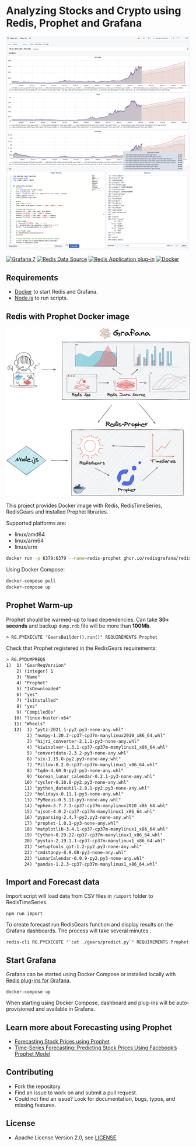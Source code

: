 # Analyzing Stocks and Crypto using Redis, Prophet and Grafana

![Finance](https://raw.githubusercontent.com/RedisGrafana/redis-finance-prophet/main/images/finance.png)

[![Grafana 7](https://img.shields.io/badge/Grafana-7-orange)](https://www.grafana.com)
[![Redis Data Source](https://img.shields.io/badge/dynamic/json?color=blue&label=Redis%20Data%20Source&query=%24.version&url=https%3A%2F%2Fgrafana.com%2Fapi%2Fplugins%2Fredis-datasource)](https://grafana.com/grafana/plugins/redis-datasource)
[![Redis Application plug-in](https://img.shields.io/badge/dynamic/json?color=blue&label=Redis%20Application%20plug-in&query=%24.version&url=https%3A%2F%2Fgrafana.com%2Fapi%2Fplugins%2Fredis-app)](https://grafana.com/grafana/plugins/redis-app)
[![Docker](https://github.com/RedisGrafana/redis-finance-prophet/actions/workflows/docker.yml/badge.svg)](https://github.com/RedisGrafana/redis-finance-prophet/actions/workflows/docker.yml)

## Requirements

- [Docker](https://docker.com) to start Redis and Grafana.
- [Node.js](https://nodejs.org) to run scripts.

## Redis with Prophet Docker image

![Redis-Prophet](https://raw.githubusercontent.com/RedisGrafana/redis-finance-prophet/main/images/redis-prophet.png)

This project provides Docker image with Redis, RedisTimeSeries, RedisGears and installed Prophet libraries.

Supported platforms are:

- linux/amd64
- linux/arm64
- linux/arm

```bash
docker run -p 6379:6379 --name=redis-prophet ghcr.io/redisgrafana/redis-prophet:latest
```

Using Docker Compose:

```bash
docker-compose pull
docker-compose up
```

## Prophet Warm-up

Prophet should be warmed-up to load dependencies. Can take **30+ seconds** and backup `dump.rdb` file will be more than **100Mb**.

```
> RG.PYEXECUTE "GearsBuilder().run()" REQUIREMENTS Prophet
```

Check that Prophet registered in the RedisGears requirements:

```
> RG.PYDUMPREQS
1)  1) "GearReqVersion"
    2) (integer) 1
    3) "Name"
    4) "Prophet"
    5) "IsDownloaded"
    6) "yes"
    7) "IsInstalled"
    8) "yes"
    9) "CompiledOs"
   10) "linux-buster-x64"
   11) "Wheels"
   12)  1) "pytz-2021.1-py2.py3-none-any.whl"
        2) "numpy-1.20.2-cp37-cp37m-manylinux2010_x86_64.whl"
        3) "hijri_converter-2.1.1-py3-none-any.whl"
        4) "kiwisolver-1.3.1-cp37-cp37m-manylinux1_x86_64.whl"
        5) "convertdate-2.3.2-py3-none-any.whl"
        6) "six-1.15.0-py2.py3-none-any.whl"
        7) "Pillow-8.2.0-cp37-cp37m-manylinux1_x86_64.whl"
        8) "tqdm-4.60.0-py2.py3-none-any.whl"
        9) "korean_lunar_calendar-0.2.1-py3-none-any.whl"
       10) "cycler-0.10.0-py2.py3-none-any.whl"
       11) "python_dateutil-2.8.1-py2.py3-none-any.whl"
       12) "holidays-0.11.1-py3-none-any.whl"
       13) "PyMeeus-0.5.11-py3-none-any.whl"
       14) "ephem-3.7.7.1-cp37-cp37m-manylinux2010_x86_64.whl"
       15) "ujson-4.0.2-cp37-cp37m-manylinux1_x86_64.whl"
       16) "pyparsing-2.4.7-py2.py3-none-any.whl"
       17) "prophet-1.0.1-py3-none-any.whl"
       18) "matplotlib-3.4.1-cp37-cp37m-manylinux1_x86_64.whl"
       19) "Cython-0.29.22-cp37-cp37m-manylinux1_x86_64.whl"
       20) "pystan-2.19.1.1-cp37-cp37m-manylinux1_x86_64.whl"
       21) "setuptools_git-1.2-py2.py3-none-any.whl"
       22) "cmdstanpy-0.9.68-py3-none-any.whl"
       23) "LunarCalendar-0.0.9-py2.py3-none-any.whl"
       24) "pandas-1.2.3-cp37-cp37m-manylinux1_x86_64.whl"
```

## Import and Forecast data

Import script will load data from CSV files in `/import` folder to RedisTimeSeries.

```
npm run import
```

To create forecast run RedisGears function and display results on the Grafana dashboards. The process will take several minutes .

```
redis-cli RG.PYEXECUTE "`cat ./gears/predict.py`" REQUIREMENTS Prophet
```

## Start Grafana

Grafana can be started using Docker Compose or installed locally with [Redis plug-ins for Grafana](https://redisgrafana.github.io).

```
docker-compose up
```

When starting using Docker Compose, dashboard and plug-ins will be auto-provisioned and available in Grafana.

## Learn more about Forecasting using Prophet

- [Forecasting Stock Prices using Prophet](https://towardsdatascience.com/forecasting-stock-prices-using-prophet-652b31fb564e)
- [Time-Series Forecasting: Predicting Stock Prices Using Facebook’s Prophet Model](https://towardsdatascience.com/time-series-forecasting-predicting-stock-prices-using-facebooks-prophet-model-9ee1657132b5)

## Contributing

- Fork the repository.
- Find an issue to work on and submit a pull request.
- Could not find an issue? Look for documentation, bugs, typos, and missing features.

## License

- Apache License Version 2.0, see [LICENSE](https://github.com/RedisGrafana/redis-finance-prophet/blob/main/LICENSE).
